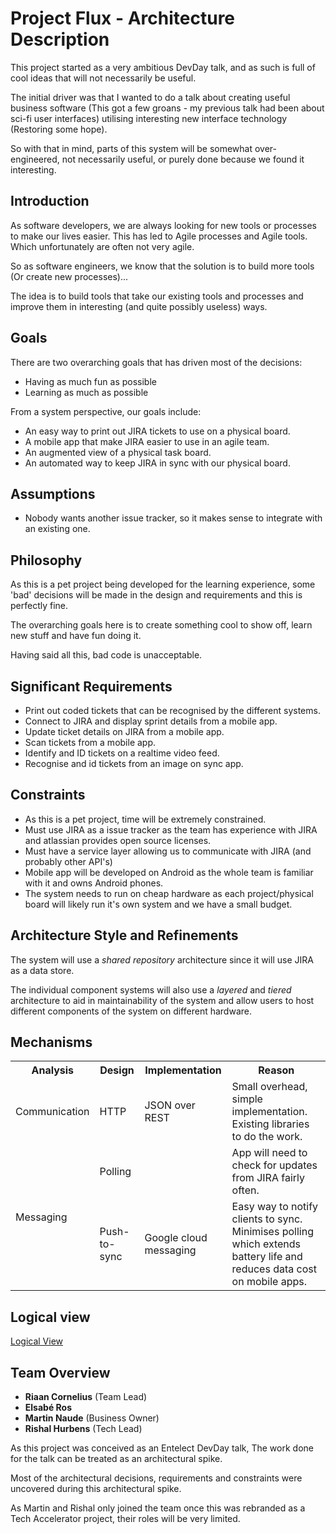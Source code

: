 # Project Flux - Architecture Description

This project started as a very ambitious DevDay talk, and as such is full of cool ideas that will not necessarily be useful.

The initial driver was that I wanted to do a talk about creating useful business software (This got a few groans - my previous talk had been about sci-fi user interfaces) utilising interesting new interface technology (Restoring some hope).

So with that in mind, parts of this system will be somewhat over-engineered, not necessarily useful, or purely done because we found it interesting.

## Introduction

As software developers, we are always looking for new tools or processes to make our lives easier. This has led to Agile processes and Agile tools. Which unfortunately are often not very agile.

So as software engineers, we know that the solution is to build more tools (Or create new processes)...

The idea is to build tools that take our existing tools and processes and improve them in interesting (and quite possibly useless) ways.

## Goals
There are two overarching goals that has driven most of the decisions:

* Having as much fun as possible
* Learning as much as possible

From a system perspective, our goals include:

* An easy way to print out JIRA tickets to use on a physical board.
* A mobile app that make JIRA easier to use in an agile team.
* An augmented view of a physical task board.
* An automated way to keep JIRA in sync with our physical board.

## Assumptions

* Nobody wants another issue tracker, so it makes sense to integrate with an existing one.

## Philosophy

As this is a pet project being developed for the learning experience, some 'bad' decisions will be made in the design and requirements and this is perfectly fine.

The overarching goals here is to create something cool to show off, learn new stuff and have fun doing it.

Having said all this, bad code is unacceptable. 

## Significant Requirements

* Print out coded tickets that can be recognised by the different systems.
* Connect to JIRA and display sprint details from a mobile app.
* Update ticket details on JIRA from a mobile app.
* Scan tickets from a mobile app.
* Identify and ID tickets on a realtime video feed.
* Recognise and id tickets from an image on sync app.

## Constraints

* As this is a pet project, time will be extremely constrained. 
* Must use JIRA as a issue tracker as the team has experience with JIRA and atlassian provides open source licenses.
* Must have a service layer allowing us to communicate with JIRA (and probably other API's)
* Mobile app will be developed on Android as the whole team is familiar with it and owns Android phones.
* The system needs to run on cheap hardware as each project/physical board will likely run it's own system and we have a small budget.

## Architecture Style and Refinements

The system will use a *shared repository* architecture since it will use JIRA as a data store.

The individual component systems will also use a *layered* and *tiered* architecture to aid in maintainability of the system and allow users to host different components of the system on different hardware.

## Mechanisms

<table>
<tr>
<th>Analysis</th>
<th>Design</th>
<th>Implementation</th>
<th>Reason</th>
</tr>
<tr>
<td>Communication</td>
<td>HTTP</td>
<td>JSON over REST</td>
<td>Small overhead, simple implementation. Existing libraries to do the work.</td>
</tr>
<tr>
<td rowspan=2>Messaging</td>
<td>Polling</td>
<td></td>
<td>App will need to check for updates from JIRA fairly often.</td>
</tr>
<tr>
<td>Push-to-sync</td>
<td>Google cloud messaging</td>
<td>Easy way to notify clients to sync. Minimises polling which extends battery life and reduces data cost on mobile apps.</td>
</tr>
</table>

## Logical view

[Logical View](https://www.dropbox.com/s/7om6ftoetmob68e/LogicalView.png)

## Team Overview

* **Riaan Cornelius** (Team Lead)
* **Elsabé Ros**
* **Martin Naude** (Business Owner)
* **Rishal Hurbens** (Tech Lead)

As this project was conceived as an Entelect DevDay talk, The work done for the talk can be treated as an architectural spike.

Most of the architectural decisions, requirements and constraints were uncovered during this architectural spike.

As Martin and Rishal only joined the team once this was rebranded as a Tech Accelerator project, their roles will be very limited. 
